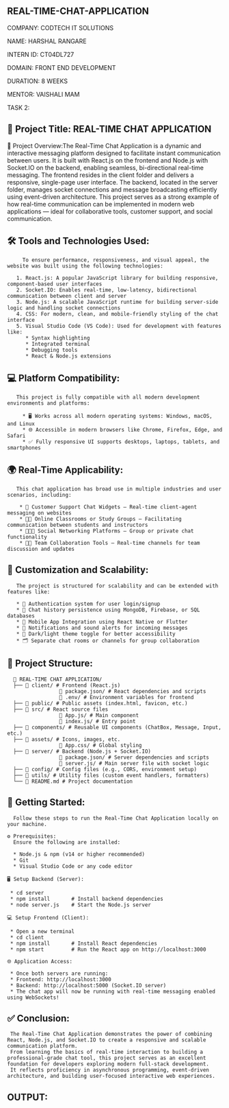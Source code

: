## REAL-TIME-CHAT-APPLICATION

COMPANY: CODTECH IT SOLUTIONS

NAME: HARSHAL RANGARE

INTERN ID: CT04DL727

DOMAIN: FRONT END DEVELOPMENT

DURATION: 8 WEEKS

MENTOR: VAISHALI MAM

TASK 2:

## 📘 Project Title: REAL-TIME CHAT APPLICATION

  🔹 Project Overview:The Real-Time Chat Application is a dynamic and interactive messaging platform designed to facilitate instant communication between users.
  It is built with React.js on the frontend and Node.js with Socket.IO on the backend, enabling seamless, bi-directional real-time messaging. 
  The frontend resides in the client folder and delivers a responsive, single-page user interface. The backend, located in the server folder, manages socket connections and message broadcasting efficiently using event-driven architecture. 
  This project serves as a strong example of how real-time communication can be implemented in modern web applications — ideal for collaborative tools, customer support, and social communication.

## 🛠️ Tools and Technologies Used:
         To ensure performance, responsiveness, and visual appeal, the website was built using the following technologies:

       1. React.js: A popular JavaScript library for building responsive, component-based user interfaces
       2. Socket.IO: Enables real-time, low-latency, bidirectional communication between client and server
       3. Node.js: A scalable JavaScript runtime for building server-side logic and handling socket connections
       4. CSS: For modern, clean, and mobile-friendly styling of the chat interface
       5. Visual Studio Code (VS Code): Used for development with features like:
          * Syntax highlighting
          * Integrated terminal
          * Debugging tools
          * React & Node.js extensions

## 💻 Platform Compatibility:
       This project is fully compatible with all modern development environments and platforms:

         * 🖥️ Works across all modern operating systems: Windows, macOS, and Linux
         * 🌐 Accessible in modern browsers like Chrome, Firefox, Edge, and Safari
         * ✅ Fully responsive UI supports desktops, laptops, tablets, and smartphones

## 🌍 Real-Time Applicability:
       This chat application has broad use in multiple industries and user scenarios, including:

        * 💬 Customer Support Chat Widgets – Real-time client-agent messaging on websites
        * 👨‍🏫 Online Classrooms or Study Groups – Facilitating communication between students and instructors
        * 🧑‍🤝‍🧑 Social Networking Platforms – Group or private chat functionality
        * 🧑‍💻 Team Collaboration Tools – Real-time channels for team discussion and updates

## 🔧 Customization and Scalability:
       The project is structured for scalability and can be extended with features like:

       * 🔐 Authentication system for user login/signup
       * 📜 Chat history persistence using MongoDB, Firebase, or SQL databases
       * 📱 Mobile App Integration using React Native or Flutter
       * 📢 Notifications and sound alerts for incoming messages
       * 🎨 Dark/light theme toggle for better accessibility
       * 🗂️ Separate chat rooms or channels for group collaboration

## 📂 Project Structure:
      
      📁 REAL-TIME CHAT APPLICATION/
      ├── 📁 client/ # Frontend (React.js)
                     📄 package.json/ # React dependencies and scripts
                     📄 .env/ # Environment variables for frontend
      ├── 📁 public/ # Public assets (index.html, favicon, etc.)
      ├── 📁 src/ # React source files
                     📄 App.js/ # Main component
                     📄 index.js/ # Entry point
      ├── 📁 components/ # Reusable UI components (ChatBox, Message, Input, etc.)
      ├── 📁 assets/ # Icons, images, etc.
                     📄 App.css/ # Global styling
      ├── 📁 server/ # Backend (Node.js + Socket.IO)
                     📄 package.json/ # Server dependencies and scripts
                     📄 server.js/ # Main server file with socket logic
      ├── 📁 config/ # Config files (e.g., CORS, environment setup)
      ├── 📁 utils/ # Utility files (custom event handlers, formatters)
      └── 📄 README.md # Project documentation

## 🚀 Getting Started:
      Follow these steps to run the Real-Time Chat Application locally on your machine.
    
    ⚙️ Prerequisites:
      Ensure the following are installed:

      * Node.js & npm (v14 or higher recommended)
      * Git
      * Visual Studio Code or any code editor

    🖥️ Setup Backend (Server):

     * cd server
     * npm install       # Install backend dependencies
     * node server.js    # Start the Node.js server
    
    💻 Setup Frontend (Client):

     * Open a new terminal
     * cd client
     * npm install       # Install React dependencies
     * npm start         # Run the React app on http://localhost:3000

    🌐 Application Access:

     * Once both servers are running:
     * Frontend: http://localhost:3000
     * Backend: http://localhost:5000 (Socket.IO server)
     * The chat app will now be running with real-time messaging enabled using WebSockets!

## ✅ Conclusion:

     The Real-Time Chat Application demonstrates the power of combining React, Node.js, and Socket.IO to create a responsive and scalable communication platform. 
     From learning the basics of real-time interaction to building a professional-grade chat tool, this project serves as an excellent foundation for developers exploring modern full-stack development. 
     It reflects proficiency in asynchronous programming, event-driven architecture, and building user-focused interactive web experiences.

## OUTPUT:

<!-- Uploading "Screenshot 2025-07-06 214402.png"... -->

<!-- Uploading "Screenshot 2025-07-06 214437.png"... -->

<!-- Uploading "Screenshot 2025-07-06 214532.png"... -->
